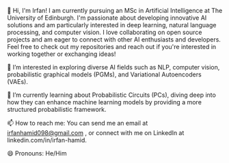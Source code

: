 👋 Hi, I'm Irfan! I am currently pursuing an MSc in Artificial Intelligence at The University of Edinburgh. I'm passionate about developing innovative AI solutions and am particularly interested in deep learning, natural language processing, and computer vision. I love collaborating on open source projects and am eager to connect with other AI enthusiasts and developers. Feel free to check out my repositories and reach out if you're interested in working together or exchanging ideas!

👀 I’m interested in exploring diverse AI fields such as NLP, computer vision, probabilistic graphical models (PGMs), and Variational Autoencoders (VAEs).

🌱 I’m currently learning about Probabilistic Circuits (PCs), diving deep into how they can enhance machine learning models by providing a more structured probabilistic framework.

📫 How to reach me: You can send me an email at irfanhamid098@gmail.com , or connect with me on LinkedIn at linkedin.com/in/irfan-hamid.

😄 Pronouns: He/Him

<!---
Irfan-Hamid/Irfan-Hamid is a ✨ special ✨ repository because its `README.md` (this file) appears on your GitHub profile.
You can click the Preview link to take a look at your changes.
--->

